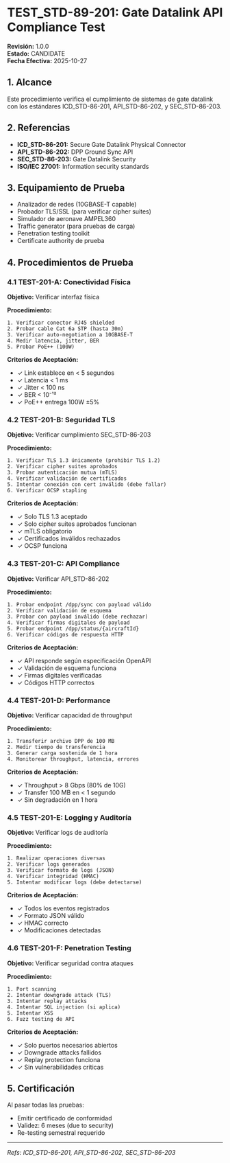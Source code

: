 # TEST_STD-89-201: Gate Datalink API Compliance Test

**Revisión:** 1.0.0  
**Estado:** CANDIDATE  
**Fecha Efectiva:** 2025-10-27

## 1. Alcance

Este procedimiento verifica el cumplimiento de sistemas de gate datalink con los estándares ICD_STD-86-201, API_STD-86-202, y SEC_STD-86-203.

## 2. Referencias

- **ICD_STD-86-201:** Secure Gate Datalink Physical Connector
- **API_STD-86-202:** DPP Ground Sync API
- **SEC_STD-86-203:** Gate Datalink Security
- **ISO/IEC 27001:** Information security standards

## 3. Equipamiento de Prueba

- Analizador de redes (10GBASE-T capable)
- Probador TLS/SSL (para verificar cipher suites)
- Simulador de aeronave AMPEL360
- Traffic generator (para pruebas de carga)
- Penetration testing toolkit
- Certificate authority de prueba

## 4. Procedimientos de Prueba

### 4.1 TEST-201-A: Conectividad Física

**Objetivo:** Verificar interfaz física

**Procedimiento:**
```
1. Verificar conector RJ45 shielded
2. Probar cable Cat 6a STP (hasta 30m)
3. Verificar auto-negotiation a 10GBASE-T
4. Medir latencia, jitter, BER
5. Probar PoE++ (100W)
```

**Criterios de Aceptación:**
- ✓ Link establece en < 5 segundos
- ✓ Latencia < 1 ms
- ✓ Jitter < 100 ns
- ✓ BER < 10⁻¹²
- ✓ PoE++ entrega 100W ±5%

### 4.2 TEST-201-B: Seguridad TLS

**Objetivo:** Verificar cumplimiento SEC_STD-86-203

**Procedimiento:**
```
1. Verificar TLS 1.3 únicamente (prohibir TLS 1.2)
2. Verificar cipher suites aprobados
3. Probar autenticación mutua (mTLS)
4. Verificar validación de certificados
5. Intentar conexión con cert inválido (debe fallar)
6. Verificar OCSP stapling
```

**Criterios de Aceptación:**
- ✓ Solo TLS 1.3 aceptado
- ✓ Solo cipher suites aprobados funcionan
- ✓ mTLS obligatorio
- ✓ Certificados inválidos rechazados
- ✓ OCSP funciona

### 4.3 TEST-201-C: API Compliance

**Objetivo:** Verificar API_STD-86-202

**Procedimiento:**
```
1. Probar endpoint /dpp/sync con payload válido
2. Verificar validación de esquema
3. Probar con payload inválido (debe rechazar)
4. Verificar firmas digitales de payload
5. Probar endpoint /dpp/status/{aircraftId}
6. Verificar códigos de respuesta HTTP
```

**Criterios de Aceptación:**
- ✓ API responde según especificación OpenAPI
- ✓ Validación de esquema funciona
- ✓ Firmas digitales verificadas
- ✓ Códigos HTTP correctos

### 4.4 TEST-201-D: Performance

**Objetivo:** Verificar capacidad de throughput

**Procedimiento:**
```
1. Transferir archivo DPP de 100 MB
2. Medir tiempo de transferencia
3. Generar carga sostenida de 1 hora
4. Monitorear throughput, latencia, errores
```

**Criterios de Aceptación:**
- ✓ Throughput > 8 Gbps (80% de 10G)
- ✓ Transfer 100 MB en < 1 segundo
- ✓ Sin degradación en 1 hora

### 4.5 TEST-201-E: Logging y Auditoría

**Objetivo:** Verificar logs de auditoría

**Procedimiento:**
```
1. Realizar operaciones diversas
2. Verificar logs generados
3. Verificar formato de logs (JSON)
4. Verificar integridad (HMAC)
5. Intentar modificar logs (debe detectarse)
```

**Criterios de Aceptación:**
- ✓ Todos los eventos registrados
- ✓ Formato JSON válido
- ✓ HMAC correcto
- ✓ Modificaciones detectadas

### 4.6 TEST-201-F: Penetration Testing

**Objetivo:** Verificar seguridad contra ataques

**Procedimiento:**
```
1. Port scanning
2. Intentar downgrade attack (TLS)
3. Intentar replay attacks
4. Intentar SQL injection (si aplica)
5. Intentar XSS
6. Fuzz testing de API
```

**Criterios de Aceptación:**
- ✓ Solo puertos necesarios abiertos
- ✓ Downgrade attacks fallidos
- ✓ Replay protection funciona
- ✓ Sin vulnerabilidades críticas

## 5. Certificación

Al pasar todas las pruebas:
- Emitir certificado de conformidad
- Validez: 6 meses (due to security)
- Re-testing semestral requerido

---

*Refs: ICD_STD-86-201, API_STD-86-202, SEC_STD-86-203*
